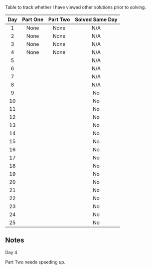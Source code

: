Table to track whether I have viewed other solutions prior to solving.

| Day  |    Part One     |   Part Two    | Solved Same Day |
| :--: | :-------------: | :-----------: | :-------------: |
|  1   |      None       |     None      |       N/A       |
|  2   |      None       |     None      |       N/A       |
|  3   |      None       |     None      |       N/A       |
|  4   |      None       |     None      |       N/A       |
|  5   |                 |               |       N/A       |
|  6   |                 |               |       N/A       |
|  7   |                 |               |       N/A       |
|  8   |                 |               |       N/A       |
|  9   |                 |               |       No        |
|  10  |                 |               |       No        |
|  11  |                 |               |       No        |
|  12  |                 |               |       No        |
|  13  |                 |               |       No        |
|  14  |                 |               |       No        |
|  15  |                 |               |       No        |
|  16  |                 |               |       No        |
|  17  |                 |               |       No        |
|  18  |                 |               |       No        |
|  19  |                 |               |       No        |
|  20  |                 |               |       No        |
|  21  |                 |               |       No        |
|  22  |                 |               |       No        |
|  23  |                 |               |       No        |
|  24  |                 |               |       No        |
|  25  |                 |               |       No        |

## Notes


Day 4

Part Two needs speeding up.